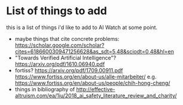 # List of things to add

this is a list of things i'd like to add to AI Watch at some point.

- maybe things that cite concrete problems: https://scholar.google.com/scholar?cites=6186600309471256628&as_sdt=5,48&sciodt=0,48&hl=en
- "Towards Verified Artificial Intelligence"? https://arxiv.org/pdf/1610.06940.pdf
- fortiss? https://arxiv.org/pdf/1709.00911.pdf https://www.fortiss.org/en/about-us/alle-mitarbeiter/ e.g. https://www.fortiss.org/en/about-us/people/chih-hong-cheng/
- things in bibliography of http://effective-altruism.com/ea/1iu/2018_ai_safety_literature_review_and_charity/
